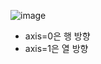 ![image](https://github.com/sandartchip/TIL/assets/15938354/9809b743-e62a-47cc-990b-7d3a42fc181a)

- axis=0은 행 방향
- axis=1은 열 방향
